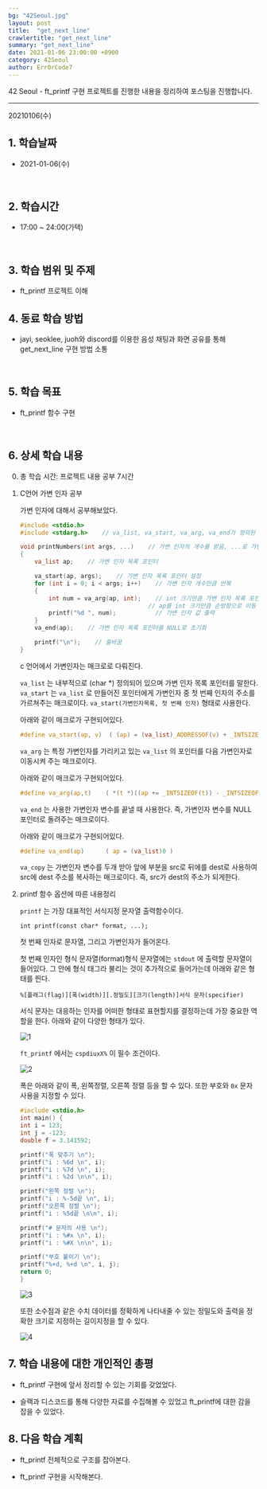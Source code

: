 ```yaml
---
bg: "42Seoul.jpg"
layout: post
title:  "get_next_line"
crawlertitle: "get_next_line"
summary: "get_next_line"
date: 2021-01-06 23:00:00 +0900
category: 42Seoul
author: Err0rCode7
---
```


42 Seoul - ft_printf 구현 프로젝트를 진행한 내용을 정리하여 포스팅을 진행합니다.

---

20210106(수)

## 1. 학습날짜

- 2021-01-06(수)
<br>

## 2. 학습시간

- 17:00 ~ 24:00(가택)
<br>

## 3. 학습 범위 및 주제

- ft_printf 프로젝트 이해

## 4. 동료 학습 방법

- jayi, seoklee, juoh와 discord를 이용한 음성 채팅과 화면 공유를 통해 get_next_line 구현 방법 소통
<br>

## 5. 학습 목표

- ft_printf 함수 구현
<br>

## 6. 상세 학습 내용

0. 총 학습 시간: 프로젝트 내용 공부 7시간

1. C언어 가변 인자 공부

	가변 인자에 대해서 공부해보았다.

	```c
	#include <stdio.h>
	#include <stdarg.h>    // va_list, va_start, va_arg, va_end가 정의된 헤더 파일

	void printNumbers(int args, ...)    // 가변 인자의 개수를 받음, ...로 가변 인자 설정
	{
		va_list ap;    // 가변 인자 목록 포인터

		va_start(ap, args);    // 가변 인자 목록 포인터 설정
		for (int i = 0; i < args; i++)    // 가변 인자 개수만큼 반복
		{
			int num = va_arg(ap, int);    // int 크기만큼 가변 인자 목록 포인터에서 값을 가져옴
										// ap를 int 크기만큼 순방향으로 이동
			printf("%d ", num);           // 가변 인자 값 출력
		}
		va_end(ap);    // 가변 인자 목록 포인터를 NULL로 초기화

		printf("\n");    // 줄바꿈
	}
	```

	c 언어에서 가변인자는 매크로로 다뤄진다.

	`va_list` 는 내부적으로 (char *) 정의되어 있으며 가변 인자 목록 포인터를 말한다.
	`va_start` 는 `va_list` 로 만들어진 포인터에게 가변인자 중 첫 번째 인자의 주소를 가르쳐주는 매크로이다.
	`va_start(가변인자목록, 첫 번째 인자)` 형태로 사용한다.

	아래와 같이 매크로가 구현되어있다.

	```c
	#define va_start(ap, v)  ( (ap) = (va_list)_ADDRESSOF(v) + _INTSIZEOF(v) )
	```

	`va_arg` 는 특정 가변인자를 가리키고 있는 `va_list` 의 포인터를 다음 가변인자로 이동시켜 주는 매크로이다.

	아래와 같이 매크로가 구현되어있다.
	```c
	#define va_arg(ap,t)    ( *(t *)((ap += _INTSIZEOF(t)) - _INTSIZEOF(t)
	```

	`va_end` 는 사용한 가변인자 변수를 끝낼 때 사용한다. 즉, 가변인자 변수를 NULL 포인터로 돌려주는 매크로이다.

	아래와 같이 매크로가 구현되어있다.
	```c
	#define va_end(ap)      ( ap = (va_list)0 )
	```

	`va_copy` 는 가변인자 변수를 두개 받아 앞에 부분을 src로 뒤에를 dest로 사용하여 src에 dest 주소를 복사하는 매크로이다. 즉, src가 dest의 주소가 되게한다.

2. printf 함수 옵션에 따른 내용정리

	`printf` 는 가장 대표적인 서식지정 문자열 출력함수이다.

	`int printf(const char* format, ...);`

	첫 번째 인자로 문자열, 그리고 가변인자가 들어온다.

	첫 번째 인자인 형식 문자열(format)형식 문자열에는 `stdout` 에 출력할 문자열이 들어있다. 그 안에 형식 태그라 불리는 것이 추가적으로 들어가는데 아래와 같은 형태를 띈다.

	```
	%[플래그(flag)][폭(width)][.정밀도][크기(length)]서식 문자(specifier)
	```

	서식 문자는 대응하는 인자를 어떠한 형태로 표현할지를 결정하는데 가장 중요한 역할을 한다. 아래와 같이 다양한 형태가 있다.

	![1](https://user-images.githubusercontent.com/48249549/103660262-bb4a9e00-4fb0-11eb-88a3-58ea7f89ec19.png)

	`ft_printf` 에서는 `cspdiuxX%` 이 필수 조건이다.

	![2](https://user-images.githubusercontent.com/48249549/103660619-272d0680-4fb1-11eb-862b-9bb90fe1f1db.png)

	폭은 아래와 같이 폭, 왼쪽정렬, 오른쪽 정렬 등을 할 수 있다.
	또한 부호와 `0x` 문자 사용을 지정할 수 있다.

	```c
	#include <stdio.h>
	int main() {
	int i = 123;
	int j = -123;
	double f = 3.141592;

	printf("폭 맞추기 \n");
	printf("i : %6d \n", i);
	printf("i : %7d \n", i);
	printf("i : %2d \n\n", i);

	printf("왼쪽 정렬 \n");
	printf("i : %-5d끝 \n", i);
	printf("오른쪽 정렬 \n");
	printf("i : %5d끝 \n\n", i);

	printf("# 문자의 사용 \n");
	printf("i : %#x \n", i);
	printf("i : %#X \n\n", i);

	printf("부호 붙이기 \n");
	printf("%+d, %+d \n", i, j);
	return 0;
	}
	```

	![3](https://user-images.githubusercontent.com/48249549/103660756-517ec400-4fb1-11eb-8b21-970625bf84f3.png)

	또한 소수점과 같은 수치 데이터를 정확하게 나타내줄 수 있는 정밀도와 출력을 정확한 크기로 지정하는 길이지정을 할 수 있다.

	![4](https://user-images.githubusercontent.com/48249549/103660999-94409c00-4fb1-11eb-880a-d9554d8da2ed.png)

## 7. 학습 내용에 대한 개인적인 총평

- ft_printf 구현에 앞서 정리할 수 있는 기회를 갖었었다.

- 슬랙과 디스코드를 통해 다양한 자료를 수집해볼 수 있었고 ft_printf에 대한 감을 잡을 수 있었다.

## 8. 다음 학습 계획

- ft_printf 전체적으로 구조를 잡아본다.

- ft_printf 구현을 시작해본다.
